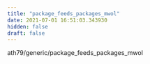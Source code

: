```yaml
---
title: "package_feeds_packages_mwol"
date: 2021-07-01 16:51:03.343930
hidden: false
draft: false
---
```


ath79/generic/package_feeds_packages_mwol


